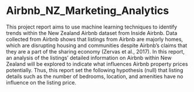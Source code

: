 # Airbnb_NZ_Marketing_Analytics

This project report aims to use machine learning techniques to identify trends within the New Zealand Airbnb dataset from Inside Airbnb. Data collected from Airbnb shows that listings from Airbnb are majorly homes, which are disrupting housing and communities despite Airbnb’s claims that they are a part of the sharing economy (Zervas et al., 2017). In this report, an analysis of the listings’ detailed information on Airbnb within New Zealand will be explored to indicate what influences Airbnb property prices potentially. Thus, this report set the following hypothesis (null) that listing details such as the number of bedrooms, location, and amenities have no influence on the listing price. 
